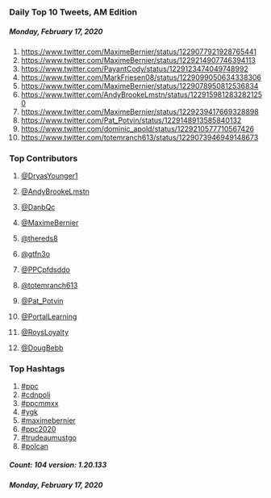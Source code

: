 ### Daily Top 10 Tweets, AM Edition
##### Monday, February 17, 2020
 1) https://www.twitter.com/MaximeBernier/status/1229077921928765441
 2) https://www.twitter.com/MaximeBernier/status/1229214907746394113
 3) https://www.twitter.com/PayantCody/status/1229123474049748992
 4) https://www.twitter.com/MarkFriesen08/status/1229099050634338306
 5) https://www.twitter.com/MaximeBernier/status/1229078950812536834
 6) https://www.twitter.com/AndyBrookeLmstn/status/1229159812832821250
 7) https://www.twitter.com/MaximeBernier/status/1229239417669328898
 8) https://www.twitter.com/Pat_Potvin/status/1229148913585840132
 9) https://www.twitter.com/dominic_apold/status/1229210577710567426
10) https://www.twitter.com/totemranch613/status/1229073946949148673

### Top Contributors
  1) [@DryasYounger1](https://www.twitter.com/DryasYounger1)
  2) [@AndyBrookeLmstn](https://www.twitter.com/AndyBrookeLmstn)
  3) [@DanbQc](https://www.twitter.com/DanbQc)
  4) [@MaximeBernier](https://www.twitter.com/MaximeBernier)
  5) [@thereds8](https://www.twitter.com/thereds8)
  6) [@gtfn3o](https://www.twitter.com/gtfn3o)
  7) [@PPCpfdsddo](https://www.twitter.com/PPCpfdsddo)
  8) [@totemranch613](https://www.twitter.com/totemranch613)
  9) [@Pat_Potvin](https://www.twitter.com/Pat_Potvin)
 10) [@PortalLearning](https://www.twitter.com/PortalLearning)

 11) [@RoysLoyalty](https://www.twitter.com/RoysLoyalty)
 12) [@DougBebb](https://www.twitter.com/DougBebb)


### Top Hashtags

  1) [#ppc](https://www.twitter.com/hashtag/ppc)
  2) [#cdnpoli](https://www.twitter.com/hashtag/cdnpoli)
  3) [#ppcmmxx](https://www.twitter.com/hashtag/ppcmmxx)
  4) [#ygk](https://www.twitter.com/hashtag/ygk)
  5) [#maximebernier](https://www.twitter.com/hashtag/maximebernier)
  6) [#ppc2020](https://www.twitter.com/hashtag/ppc2020)
  7) [#trudeaumustgo](https://www.twitter.com/hashtag/trudeaumustgo)
  8) [#polcan](https://www.twitter.com/hashtag/polcan)

##### Count: 104	version: 1.20.133
##### Monday, February 17, 2020

